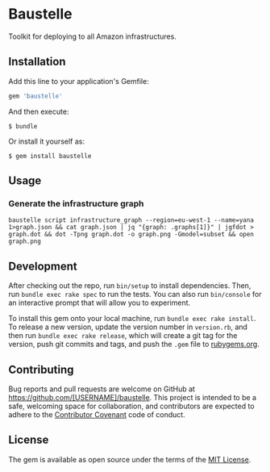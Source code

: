 # Baustelle

Toolkit for deploying to all Amazon infrastructures.

## Installation

Add this line to your application's Gemfile:

```ruby
gem 'baustelle'
```

And then execute:

    $ bundle

Or install it yourself as:

    $ gem install baustelle

## Usage

### Generate the infrastructure graph

``` shell
baustelle script infrastructure_graph --region=eu-west-1 --name=yana 1>graph.json && cat graph.json | jq "{graph: .graphs[1]}" | jgfdot > graph.dot && dot -Tpng graph.dot -o graph.png -Gmodel=subset && open graph.png
```

## Development

After checking out the repo, run `bin/setup` to install dependencies. Then, run `bundle exec rake spec` to run the tests. You can also run `bin/console` for an interactive prompt that will allow you to experiment.

To install this gem onto your local machine, run `bundle exec rake install`. To release a new version, update the version number in `version.rb`, and then run `bundle exec rake release`, which will create a git tag for the version, push git commits and tags, and push the `.gem` file to [rubygems.org](https://rubygems.org).

## Contributing

Bug reports and pull requests are welcome on GitHub at https://github.com/[USERNAME]/baustelle. This project is intended to be a safe, welcoming space for collaboration, and contributors are expected to adhere to the [Contributor Covenant](contributor-covenant.org) code of conduct.


## License

The gem is available as open source under the terms of the [MIT License](http://opensource.org/licenses/MIT).
